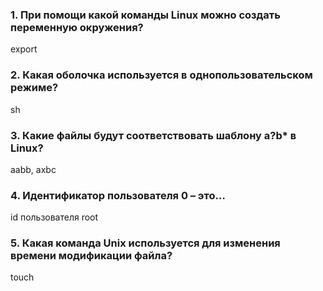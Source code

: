 ### 1. При помощи какой команды Linux можно создать переменную окружения?
export
### 2. Какая оболочка используется в однопользовательском режиме?
sh
### 3. Какие файлы будут соответствовать шаблону a?b* в Linux?
aabb, axbc
### 4. Идентификатор пользователя 0 – это… 
id пользователя root
### 5. Какая команда Unix используется для изменения времени модификации файла?
touch
